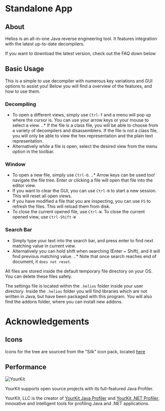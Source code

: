 # Standalone App
## About

Helios is an all-in-one Java reverse engineering tool. It features integration with the latest up-to-date decompilers.

If you want to download the latest version, check out the FAQ down below

## Basic Usage
This is a simple to use decompiler with numerous key variations and GUI options to assist you!
Below you will find a overview of the features, and how to use them.

### Decompiling
* To open a different views, simply use `Ctrl-T` and a menu will pop up where the cursor is. You can use your arrow keys
or your mouse to select a view.
..* If the file is a class file, you will be able to choose from a variety of decompilers and disassemblers. If the file
    is not a class file, you will only be able to view the hex representation and the plain text representation.
* Alternatively while a file is open, select the desired view from the menu option in the toolbar.

### Window
* To open a new file, simply use `Ctrl-O`.
..* Arrow keys can be used too!
navigate the file tree. Enter or clicking a file will open that file into the editor view.
* If you want to clear the GUI, you can use `Ctrl-N` to start a new session. This will reset all open views.
* If you have modified a file that you are inspecting, you can use `F5` to refresh the files. This will reload them
from disk.
* To close the current opened file, use `Ctrl-W`. To close the current opened view, use `Ctrl-Shift-W`

### Search Bar
* Simply type your text into the search bar, and press enter to find next matching value in current view.
* Alternatively you can hold shift when searching (Enter + Shift), and it will find previous matching value.
..* Note that once search reaches end of document, it `does not reset`.

All files are stored inside the default temporary file directory on your OS. You can delete these files safely.

The settings file is located within the `.helios` folder inside your user directory. Inside the `.helios` folder you
will find libraries which are not written in Java, but have been packaged with this program. You will also find
the addons folder, where you can install new addons. 

# Acknowledgements
## Icons
Icons for the tree are sourced from the "Silk" icon pack, located [here](http://famfamfam.com/lab/icons/silk/)

## Performance
![YourKit](https://www.yourkit.com/images/yklogo.png)

YourKit supports open source projects with its full-featured Java Profiler.

YourKit, LLC is the creator of [YourKit Java Profiler](https://www.yourkit.com/java/profiler/index.jsp)
and [YourKit .NET Profiler](https://www.yourkit.com/.net/profiler/index.jsp), innovative and intelligent tools for profiling Java and .NET applications.
